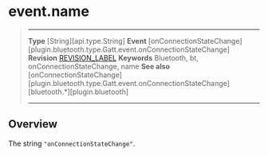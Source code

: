 # event.name

> --------------------- ------------------------------------------------------------------------------------------
> __Type__              [String][api.type.String]
> __Event__             [onConnectionStateChange][plugin.bluetooth.type.Gatt.event.onConnectionStateChange]
> __Revision__          [REVISION_LABEL](REVISION_URL)
> __Keywords__          Bluetooth, bt, onConnectionStateChange, name
> __See also__          [onConnectionStateChange][plugin.bluetooth.type.Gatt.event.onConnectionStateChange]
>						[bluetooth.*][plugin.bluetooth]
> --------------------- ------------------------------------------------------------------------------------------

## Overview

The string `"onConnectionStateChange"`.